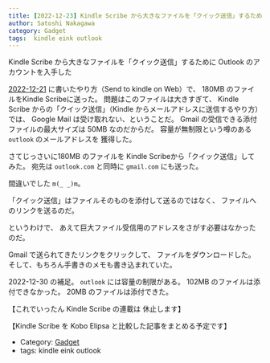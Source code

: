 ```yaml
---
title: [2022-12-23] Kindle Scribe から大きなファイルを「クイック送信」するために Outlook のアカウントを入手した ---必要なかった；gmail だけでＯＫだった
author: Satoshi Nakagawa
category: Gadget
tags:  kindle eink outlook
---
```


Kindle Scribe から大きなファイルを「クイック送信」するために Outlook のアカウントを入手した

 [2022-12-21](http://www.merapano.net/~satoshi/private/diary/2022-12-21-1.html) に書いたやり方（Send to kindle on Web）で、
180MB のファイルをKindle Scribeに送った。
問題はこのファイルは大きすぎて、
Kindle Scribe からの「クイック送信」（Kindle からメールアドレスに送信するやり方）では、
Google Mail は受け取れない、ということだ。
Gmail の受信できる添付ファイルの最大サイズは
50MB なのだからだ。
容量が無制限という噂のある `outlook` のメールアドレスを
獲得した。

 さてじっさいに180MB のファイルを
Kindle Scribeから「クイック送信」してみた。
宛先は `outlook.com` と同時に `gmail.com` にも送った。

 間違いでした  `m(_ _)m`。

 「クイック送信」はファイルそのものを添付して送るのではなく、
ファイルへのリンクを送るのだ。

 というわけで、
あえて巨大ファイル受信用のアドレスをさがす必要はなかったのだ。

 Gmail で送られてきたリンクをクリックして、
ファイルをダウンロードした。
そして、もちろん手書きのメモも書き込まれていた。

 2022-12-30 の補足。
`outlook` には容量の制限がある。
102MB のファイルは添付できなかった。
20MB のファイルは添付できた。

 【これでいったん Kindle Scribe の連載は 休止します】

 【Kindle Scribe を Kobo Elipsa と比較した記事をまとめる予定です】

- Category: [Gadget](https://merapano.github.io/categories.html#Gadget)
- tags:  kindle eink outlook
